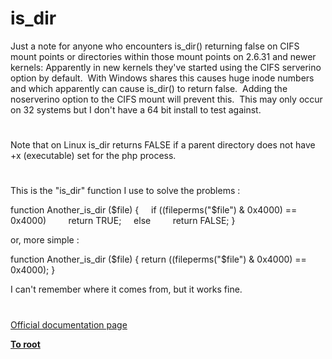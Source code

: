 # is_dir





Just a note for anyone who encounters is_dir() returning false on CIFS mount points or directories within those mount points on 2.6.31 and newer kernels: Apparently in new kernels they&apos;ve started using the CIFS serverino option by default.&#xA0; With Windows shares this causes huge inode numbers and which apparently can cause is_dir() to return false.&#xA0; Adding the noserverino option to the CIFS mount will prevent this.&#xA0; This may only occur on 32 systems but I don&apos;t have a 64 bit install to test against.

  

#



Note that on Linux is_dir returns FALSE if a parent directory does not have +x (executable) set for the php process.

  

#



This is the &quot;is_dir&quot; function I use to solve the problems :

function Another_is_dir ($file)
{
&#xA0; &#xA0; if ((fileperms(&quot;$file&quot;) &amp; 0x4000) == 0x4000)
&#xA0; &#xA0; &#xA0; &#xA0; return TRUE;
&#xA0; &#xA0; else
&#xA0; &#xA0; &#xA0; &#xA0; return FALSE;
}

or, more simple :

function Another_is_dir ($file)
{ 
return ((fileperms(&quot;$file&quot;) &amp; 0x4000) == 0x4000);
}

I can&apos;t remember where it comes from, but it works fine.

  

#

[Official documentation page](https://www.php.net/manual/en/function.is-dir.php)

**[To root](/README.md)**